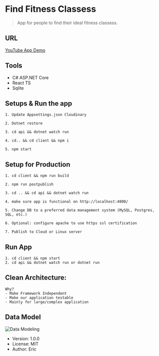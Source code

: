 # Find Fitness Classess

> App for people to find their ideal fitness classess.

## URL

[YouTube App Demo](https://www.youtube.com/watch?v=R59OMmUBdM8)

## Tools

- C# ASP.NET Core
- React TS
- Sqlite

## Setups & Run the app

```
1. Update Appsettings.json Cloudinary

2. Dotnet restore

3. cd api && dotnet watch run

4. cd.. && cd client && npm i

5. npm start

```

## Setup for Production

```
1. cd client && npm run build

2. npm run postpublish

3. cd .. && cd api && dotnet watch run

4. make sure app is functional on http://localhost:4000/

5. Change DB to a preferred data management system (MySQL, Postgres, SQL, etc.)

6. Optional: configure apache to use https ssl certification

7. Publish to Cloud or Linux server

```

## Run App

```
1. cd client && npm start
2. cd api && dotnet watch run or dotnet run
```

## Clean Architecture:

```
Why?
- Make Framework Independent
- Make our application testable
- Mainly for large/complex application

```

## Data Model

![Data Modeling](https://user-images.githubusercontent.com/54079742/85230083-8a06d980-b3a2-11ea-979f-4d50fae5ddad.PNG)

- Version: 1.0.0
- License: MIT
- Author: Eric
